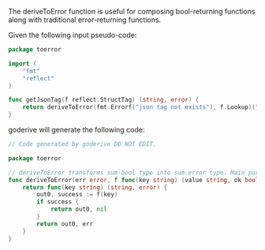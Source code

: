 The deriveToError function is useful for composing bool-returning functions along with traditional error-returning functions.

Given the following input pseudo-code:

```go
package toerror

import (
	"fmt"
	"reflect"
)

func getJsonTag(f reflect.StructTag) (string, error) {
	return deriveToError(fmt.Errorf("json tag not exists"), f.Lookup)("json")
}
```

goderive will generate the following code:

```go
// Code generated by goderive DO NOT EDIT.

package toerror

// deriveToError transforms sum-bool type into sum-error type. Main purpose is to make the given function composable. It returns given error when the result of the function is false.
func deriveToError(err error, f func(key string) (value string, ok bool)) func(key string) (string, error) {
	return func(key string) (string, error) {
		out0, success := f(key)
		if success {
			return out0, nil
		}
		return out0, err
	}
}
```
